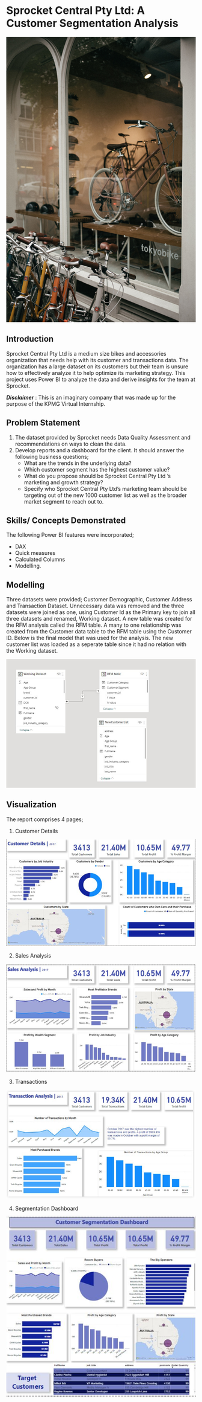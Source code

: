 # Sprocket Central Pty Ltd: A Customer Segmentation Analysis

![](pexels-lina-kivaka-1458683.jpg)

## Introduction
Sprocket Central Pty Ltd is a medium size bikes and accessories organization that needs help with its customer and transactions data. The organization has a large dataset on its customers but their team is unsure how to effectively analyze it to help optimize its marketing strategy. 
This project uses Power BI to analyze the data and derive insights for the team at Sprocket. 

**_Disclaimer_** : This is an imaginary company that was made up for the purpose of the KPMG Virtual Internship.

## Problem Statement
1. The dataset provided by Sprocket needs Data Quality Assessment and recommendations on ways to clean the data. 
2. Develop reports and a dashboard for the client. It should answer the following business questions;
   - What are the trends in the underlying data?
   - Which customer segment has the highest customer value?
   - What do you propose should be Sprocket Central Pty Ltd ’s marketing and growth strategy?
   - Specify who Sprocket Central Pty Ltd’s marketing team should be targeting out of the new 1000 customer list as well as the broader market segment to reach out to.
   
## Skills/ Concepts Demonstrated
The following Power BI features were incorporated;
- DAX
- Quick measures
- Calculated Columns
- Modelling.

## Modelling
Three datasets were provided; Customer Demographic, Customer Address and Transaction Dataset. Unnecessary data was removed and the three datasets were joined as one, using Customer Id as the Primary key to join all three datasets and renamed, Working dataset. 
A new table was created for the RFM analysis called the RFM table. A many to one relationship was created from the Customer data table to the RFM table using the Customer ID. Below is the final model that was used for the analysis. The new customer list was loaded as a seperate table since it had no relation with the Working dataset.

![](model.JPG)

## Visualization
The report comprises 4 pages;
1. Customer Details

![](customer.JPG)

2. Sales Analysis 

![](sales.JPG)

3. Transactions

![](transaction.JPG)

4. Segmentation Dashboard

![](dshboard.JPG)

